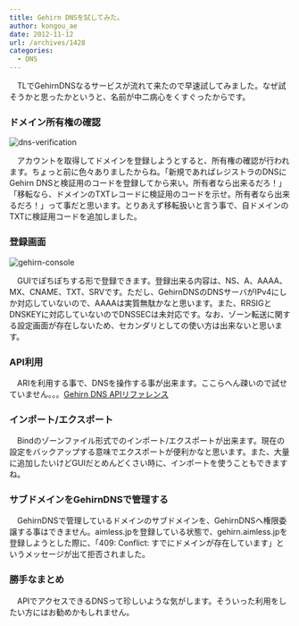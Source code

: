 ```yaml
---
title: Gehirn DNSを試してみた。
author: kongou_ae
date: 2012-11-12
url: /archives/1428
categories:
  - DNS
---
```

　TLでGehirnDNSなるサービスが流れて来たので早速試してみました。なぜ試そうかと思ったかというと、名前が中二病心をくすぐったからです。

### ドメイン所有権の確認

![dns-verification][1]

　アカウントを取得してドメインを登録しようとすると、所有権の確認が行われます。ちょっと前に色々ありましたからね。「新規であればレジストラのDNSにGehirn DNSと検証用のコードを登録してから来い。所有者なら出来るだろ！」「移転なら、ドメインのTXTレコードに検証用のコードを示せ。所有者なら出来るだろ！」って事だと思います。とりあえず移転扱いと言う事で、自ドメインのTXTに検証用コードを追加しました。

### 登録画面

![gehirn-console][2]

　GUIでぽちぽちする形で登録できます。登録出来る内容は、NS、A、AAAA、MX、CNAME、TXT、SRVです。ただし、GehirnDNSのDNSサーバがIPv4にしか対応していないので、AAAAは実質無駄かなと思います。また、RRSIGとDNSKEYに対応していないのでDNSSECは未対応です。なお、ゾーン転送に関する設定画面が存在しないため、セカンダリとしての使い方は出来ないと思います。

### API利用

　ARIを利用する事で、DNSを操作する事が出来ます。ここらへん疎いので試せていません。。。<a href="http://support.gehirn.jp/manual/dns/api" title="Gehirn DNS APIリファレンス" target="_blank">Gehirn DNS APIリファレンス</a>

### インポート/エクスポート

　Bindのゾーンファイル形式でのインポート/エクスポートが出来ます。現在の設定をバックアップする意味でエクスポートが便利かなと思います。また、大量に追加したいけどGUIだとめんどくさい時に、インポートを使うこともできますね。
  


### サブドメインをGehirnDNSで管理する

　GehirnDNSで管理しているドメインのサブドメインを、GehirnDNSへ権限委譲する事はできません。aimless.jpを登録している状態で、gehirn.aimless.jpを登録しようとした際に、「409: Conflict: すでにドメインが存在しています」というメッセージが出て拒否されました。

### 勝手なまとめ

　APIでアクセスできるDNSって珍しいような気がします。そういった利用をしたい方にはお勧めかもしれません。

 [1]: https://aimless.jp/blog/images/gehirn1.png
 [2]: https://aimless.jp/blog/images/gehirn2.png